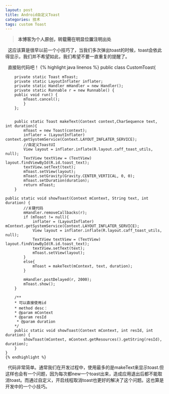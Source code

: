 ```yaml
---
layout: post
title: Android自定义Toast
categories: 技术
tags: custom Toast 
---
```

> **本博客为个人原创，转载需在明显位置注明出处**

&nbsp;&nbsp;这应该算是很早以前一个小技巧了，当我们多次弹出toast的时候，toast会依此得显示，我们并不希望如此，我们希望不要一直重复的提醒了。
	
&nbsp;&nbsp;直接贴代码吧！
	{% highlight java linenos %}
	public class CustomToast{
	
		private static Toast mToast;
		private static LayoutInflater inflater;
		private static Handler mHandler = new Handler();
		private static Runnable r = new Runnable() {
		public void run() {
			mToast.cancel();
			}
		};
	
	
		public static Toast makeText(Context context,CharSequence text, int duration){
			mToast = new Toast(context);
			inflater = (LayoutInflater) context.getSystemService(Context.LAYOUT_INFLATER_SERVICE); 
			//自定义ToastUI  
			View layout = inflater.inflate(R.layout.caff_toast_utils, null);  
        	TextView textView = (TextView) layout.findViewById(R.id.toast_text);  
	    	textView.setText(text);  
	    	mToast.setView(layout);  
	    	mToast.setGravity(Gravity.CENTER_VERTICAL, 0, 0);  
	    	mToast.setDuration(duration);  
			return mToast;
		}

	public static void showToast(Context mContext, String text, int duration) {
			//关键代码
			mHandler.removeCallbacks(r);
			if (mToast != null){
				inflater = (LayoutInflater) mContext.getSystemService(Context.LAYOUT_INFLATER_SERVICE);   
				View layout = inflater.inflate(R.layout.caff_toast_utils, null);  
	        	TextView textView = (TextView) layout.findViewById(R.id.toast_text);  
		    	textView.setText(text);  
		    	mToast.setView(layout);
			}
			else{
				mToast = makeText(mContext, text, duration);
			}
			
			mHandler.postDelayed(r, 2000);
			mToast.show();
		}
	
		/**
	 	* 可以直接使用id
	 	* method desc：
	 	* @param mContext
	 	* @param resId
		 * @param duration
	 	*/
		public static void showToast(Context mContext, int resId, int duration) {
			showToast(mContext, mContext.getResources().getString(resId), duration);
		}
	}
	{% endhighlight %}

&nbsp;&nbsp;代码非常简单。通常我们在开发过程中，使用最多的是makeText来显示toast.但这样也会有一个问题，因为每次都new一个toast出来，造成应用退出后都不能取消toast。而通过自定义，开启线程取消toast也更好的解决了这个问题。这也算是开发中的一个小技巧。